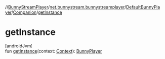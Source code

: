 //[BunnyStreamPlayer](../../../../index.md)/[net.bunnystream.bunnystreamplayer](../../index.md)/[DefaultBunnyPlayer](../index.md)/[Companion](index.md)/[getInstance](get-instance.md)

# getInstance

[androidJvm]\
fun [getInstance](get-instance.md)(context: [Context](https://developer.android.com/reference/kotlin/android/content/Context.html)): [BunnyPlayer](../../../net.bunnystream.bunnystreamplayer.common/-bunny-player/index.md)
